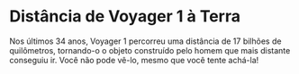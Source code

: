 # Distância de Voyager 1 à Terra

Nos últimos 34 anos, Voyager 1 percorreu uma distância de 17 bilhões de
quilômetros, tornando-o o objeto construído pelo homem que mais distante
conseguiu ir. Você não pode vê-lo, mesmo que você tente achá-la!
